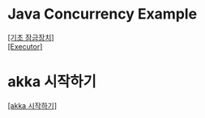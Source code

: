 # Java Concurrency Example

[[기초 잠금장치]](https://github.com/JungHa-Cho/JavaConcurrencyStudy/tree/master/JavaMultiThreadingCodes)  
[[Executor]](https://github.com/JungHa-Cho/JavaConcurrencyStudy/tree/master/Executor)   

# akka 시작하기
[[akka 시작하기]](https://github.com/JungHa-Cho/JavaConcurrencyStudy/tree/master/akka)
